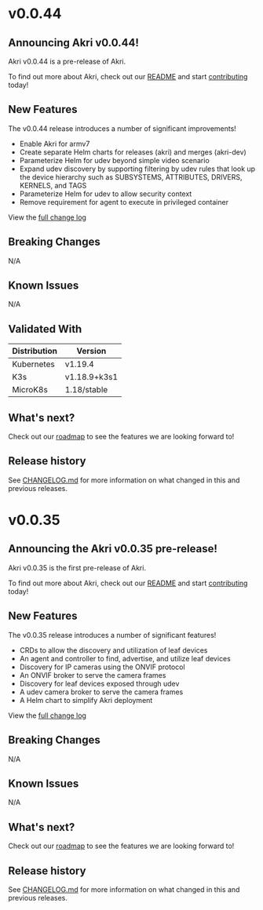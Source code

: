# v0.0.44

## Announcing Akri v0.0.44!
Akri v0.0.44 is a pre-release of Akri.

To find out more about Akri, check out our [README](https://github.com/deislabs/akri/blob/main/README.md) and start [contributing](https://github.com/deislabs/akri/blob/main/docs/contributing.md) today!

## New Features
The v0.0.44 release introduces a number of significant improvements!

* Enable Akri for armv7
* Create separate Helm charts for releases (akri) and merges (akri-dev)
* Parameterize Helm for udev beyond simple video scenario
* Expand udev discovery by supporting filtering by udev rules that look up the device hierarchy such as SUBSYSTEMS, ATTRIBUTES, DRIVERS, KERNELS, and TAGS
* Parameterize Helm for udev to allow security context
* Remove requirement for agent to execute in privileged container

View the [full change log](https://github.com/deislabs/akri/compare/v0.0.35...v0.0.44)

## Breaking Changes
N/A

## Known Issues
N/A

## Validated With

| Distribution | Version |
|---|---|
| Kubernetes | v1.19.4 |
| K3s | v1.18.9+k3s1 |
| MicroK8s | 1.18/stable |

## What's next?
Check out our [roadmap](https://github.com/deislabs/akri/blob/main/docs/roadmap.md) to see the features we are looking forward to!

## Release history
See [CHANGELOG.md](https://github.com/deislabs/akri/blob/v0.0.44/CHANGELOG.md) for more information on what changed in this and previous releases.


# v0.0.35

## Announcing the Akri v0.0.35 pre-release!
Akri v0.0.35 is the first pre-release of Akri.

To find out more about Akri, check out our [README](https://github.com/deislabs/akri/blob/main/README.md) and start [contributing](https://github.com/deislabs/akri/blob/main/docs/contributing.md) today!

## New Features
The v0.0.35 release introduces a number of significant features!

* CRDs to allow the discovery and utilization of leaf devices
* An agent and controller to find, advertise, and utilize leaf devices
* Discovery for IP cameras using the ONVIF protocol
* An ONVIF broker to serve the camera frames
* Discovery for leaf devices exposed through udev
* A udev camera broker to serve the camera frames
* A Helm chart to simplify Akri deployment

View the [full change log](https://github.com/deislabs/akri/commits/v0.0.35)

## Breaking Changes
N/A

## Known Issues
N/A

## What's next?
Check out our [roadmap](https://github.com/deislabs/akri/blob/main/docs/roadmap.md) to see the features we are looking forward to!

## Release history
See [CHANGELOG.md](https://github.com/deislabs/akri/blob/v0.0.35/CHANGELOG.md) for more information on what changed in this and previous releases.
